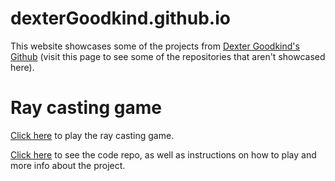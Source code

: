 # dexterGoodkind.github.io
This website showcases some of the projects from [Dexter Goodkind's Github](https://github.com/dexterGoodkind) (visit this page to see some of the repositories that aren't showcased here). 

# Ray casting game
[Click here](https://dexterGoodkind.github.io/ray-casting-game) to play the ray casting game. 

[Click here](https://github.com/dexterGoodkind/ray-casting-game) to see the code repo, as well as instructions on how to play and more info about the project. 
